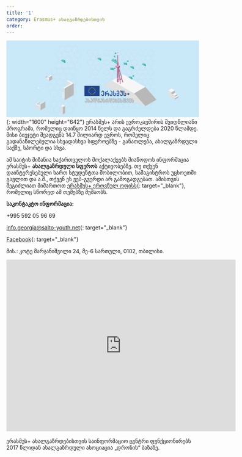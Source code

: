 ```yaml
---
title: '1'
category: Erasmus+ ახალგაზრდებისთვის
order:
---
```


![](/uploads/embeddedimage-1.png){: width="1600" height="642"}
ერასმუს+ არის ევროკავშირის შვიდწლიანი პროგრამა, რომელიც დაიწყო 2014 წელს და გაგრძელდება 2020 წლამდე. მისი ბიუჯეტი შეადგენს 14.7 მილიარდ ევროს, რომელიც გადანაწილებულია სხვადასხვა სფეროებზე - განათლება, ახალგაზრდული საქმე, სპორტი და სხვა.

ამ საიტის მიზანია საქართველოს მოქალაქეებს მიაწოდოს ინფორმაცია ერასმუს+ **ახალგაზრდული** **სფეროს** აქტივობებზე. თუ თქვენ დაინტერესებული ხართ სტუდენტთა მობილობით, სამაგისტროს უცხოეთში გავლით და ა.შ., თქვენ ეს ვებ-გვერდი არ გამოგადგებათ. ამისთვის შეგიძლიათ მიმართოთ [ერასმუს+ ეროვნულ ოფისს](http://www.google.com/url?q=http%3A%2F%2Ferasmusplus.org.ge%2F&amp;sa=D&amp;sntz=1&amp;usg=AFQjCNHlK7x9iNoWKZZ3ROCsWiAgm_FUDA){: target="_blank"}, რომელიც სწორედ ამ თემებზე მუშაობს.

**საკონტაკტო ინფორმაცია:**

\+995 592 05 96 69

[info.georgia@salto-youth.net](mailto:info.georgia@salto-youth.net){: target="_blank"}

[Facebook](facebook.com/ep.georgia){: target="_blank"}

მის.: კოტე მარჯანიშვილი 24, მე-6 სართული, 0102, თბილისი.

<iframe src="https://www.google.com/maps/embed?pb=!1m18!1m12!1m3!1d11913.116668728908!2d44.78984535493979!3d41.714494458065175!2m3!1f0!2f0!3f0!3m2!1i1024!2i768!4f13.1!3m3!1m2!1s0x404472e787855555%3A0x655650c340522cf2!2zRXJhc211cysg4YOQ4YOu4YOQ4YOa4YOS4YOQ4YOW4YOg4YOT4YOU4YOR4YOY4YOh4YOX4YOV4YOY4YOhIOGDk-GDkCDhg5Thg5Xhg6Dhg53hg57hg5jhg6Eg4YOh4YOd4YOa4YOY4YOT4YOQ4YOg4YOd4YOR4YOY4YOhIOGDmeGDneGDoOGDnuGDo-GDoeGDmCDhg6Hhg5Dhg6Xhg5Dhg6Dhg5fhg5Xhg5Thg5rhg53hg6jhg5g!5e0!3m2!1sen!2sus!4v1586900887382!5m2!1sen!2sus" style="border:0;" allowfullscreen="" aria-hidden="false" tabindex="0" width="600" height="450" frameborder="0"></iframe>

ერასმუს+ ახალგაზრდებისთვის საინფორმაციო ცენტრი ფუნქციონირებს 2017 წლიდან ახალგაზრდული ასოციაცია „დრონის“ ბაზაზე.